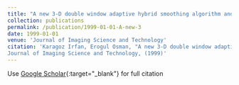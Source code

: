 ```yaml
---
title: "A new 3-D double window adaptive hybrid smoothing algorithm and its applications to radionuclide images"
collection: publications
permalink: /publication/1999-01-01-A-new-3
date: 1999-01-01
venue: 'Journal of Imaging Science and Technology'
citation: 'Karagoz Irfan, Erogul Osman, "A new 3-D double window adaptive hybrid smoothing algorithm and its applications to radionuclide images"
Journal of Imaging Science and Technology, (1999)'
---
```

Use [Google Scholar](https://scholar.google.com/scholar?q=A+new+3+D+double+window+adaptive+hybrid+smoothing+algorithm+and+its+applications+to+radionuclide+images){:target="_blank"} for full citation